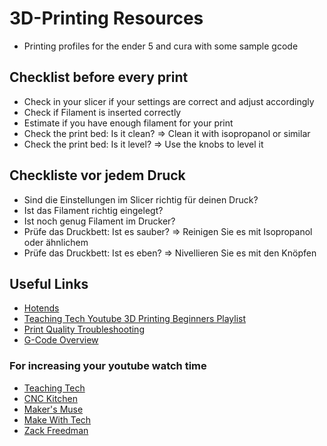 # 3D-Printing Resources
* Printing profiles for the ender 5 and cura with some sample gcode

## Checklist before every print

* Check in your slicer if your settings are correct and adjust accordingly
* Check if Filament is inserted correctly
* Estimate if you have enough filament for your print
* Check the print bed: Is it clean? => Clean it with isopropanol or similar
* Check the print bed: Is it level? => Use the knobs to level it


## Checkliste vor jedem Druck

* Sind die Einstellungen im Slicer richtig für deinen Druck?
* Ist das Filament richtig eingelegt?
* Ist noch genug Filament im Drucker?
* Prüfe das Druckbett: Ist es sauber? => Reinigen Sie es mit Isopropanol oder ähnlichem
* Prüfe das Druckbett: Ist es eben? => Nivellieren Sie es mit den Knöpfen

## Useful Links
* [Hotends](https://3dprinting.stackexchange.com/questions/1519/what-are-the-parts-that-make-up-a-hotend-and-what-do-they-do/1522#1522)
* [Teaching Tech Youtube 3D Printing Beginners Playlist](https://www.youtube.com/watch?v=T-Z3GmM20JM&list=PLGqRUdq5ULsOwW9G08jV43YTdMyqJ6xGB)
* [Print Quality Troubleshooting](https://www.simplify3d.com/support/print-quality-troubleshooting/)
* [G-Code Overview](https://all3dp.com/2/3d-printer-g-code-commands-list-tutorial/)

### For increasing your youtube watch time
* [Teaching Tech](https://www.youtube.com/c/TeachingTech)
* [CNC Kitchen](https://www.youtube.com/c/CNCKitchen)
* [Maker's Muse](https://www.youtube.com/c/MakersMuse)
* [Make With Tech](https://www.youtube.com/c/MakeWithTech)
* [Zack Freedman](https://www.youtube.com/c/ZackFreedman)
